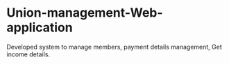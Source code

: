 # Union-management-Web-application
Developed system to manage members, payment details management, Get  income details.

